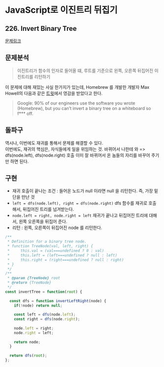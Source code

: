 # JavaScript로 이진트리 뒤집기 
## 226. Invert Binary Tree

[문제링크](https://leetcode.com/problems/invert-binary-tree/)

## 문제분석 
> 이진트리가 함수의 인자로 들어올 떄, 루트를 기준으로 왼쪽, 오른쪽 뒤집어진 이진트리를 리턴하기

이 문제에 대해 재밌는 사실 한가지가 있는데, Homebrew 를 개발한 개발자 Max Howell의 다음과 같은 [트윗](https://twitter.com/mxcl/status/608682016205344768)에서 영감을 받았다고 한다.
> Google: 90% of our engineers use the software you wrote (Homebrew), but you can’t invert a binary tree on a whiteboard so f*** off.


## 돌파구
역시나, 이번에도 재귀를 통해서 문제를 해결할 수 있다.  
이번에도, 재귀의 핵심은, 자식들에게 일을 위임하는 것. 바뀌어서 나한테 와 => dfs(node.left), dfs(node.right) 호출
이미 잘 바뀌어서 온 놈들의 자리를 바꾸어 주기만 하면 된다. 

## 구현
- 재귀 호출이 끝나는 조건 : 들어온 노드가 null 이라면 null 을 리턴한다. 즉, 가장 밑단을 만난 것
- `left = dfs(node.left), right = dfs(node.right)` dfs 함수를 재귀로 호출해서, 뒤집어진 트리를 넘겨받는다.
- `node.left = right, node.right = left` 재귀가 끝나고 뒤집어진 트리에 대해서, 왼쪽 오른쪽을 뒤집어 준다.
- 리턴 : 왼쪽, 오른쪽이 뒤집어진 node 를 리턴한다.

```javascript
/**
 * Definition for a binary tree node.
 * function TreeNode(val, left, right) {
 *     this.val = (val===undefined ? 0 : val)
 *     this.left = (left===undefined ? null : left)
 *     this.right = (right===undefined ? null : right)
 * }
 */
/**
 * @param {TreeNode} root
 * @return {TreeNode}
 */
const invertTree = function(root) {
  
  const dfs = function invertLeftRight(node) {
    if(!node) return null;
    
    const left = dfs(node.left);
    const right = dfs(node.right);
    
    node.left = right;
    node.right = left;
    
    return node;
  }
  
  return dfs(root);
};
```